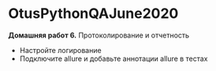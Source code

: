 # OtusPythonQAJune2020 
<b>Домашняя работ 6.</b> Протоколирование и отчетность

- Настройте логирование
- Подключите allure и добавьте аннотации allure в тестах

